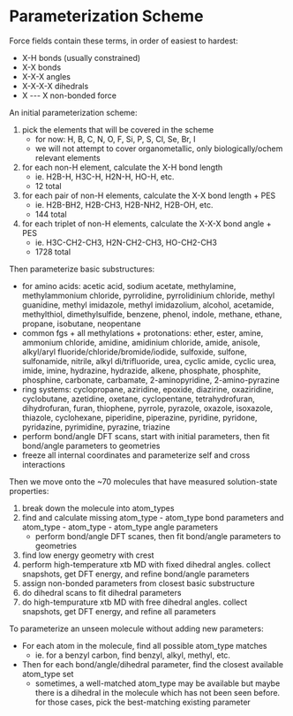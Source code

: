 # Parameterization Scheme

Force fields contain these terms, in order of easiest to hardest:
* X-H bonds (usually constrained)
* X-X bonds
* X-X-X angles
* X-X-X-X dihedrals
* X --- X non-bonded force

An initial parameterization scheme:
1. pick the elements that will be covered in the scheme
    * for now: H, B, C, N, O, F, Si, P, S, Cl, Se, Br, I
    * we will not attempt to cover organometallic, only biologically/ochem relevant elements
2. for each non-H element, calculate the X-H bond length
    * ie. H2B-H, H3C-H, H2N-H, HO-H, etc.
    * 12 total
3. for each pair of non-H elements, calculate the X-X bond length + PES
    * ie. H2B-BH2, H2B-CH3, H2B-NH2, H2B-OH, etc.
    * 144 total
4. for each triplet of non-H elements, calculate the X-X-X bond angle + PES
    * ie. H3C-CH2-CH3, H2N-CH2-CH3, HO-CH2-CH3
    * 1728 total

Then parameterize basic substructures:
* for amino acids: acetic acid, sodium acetate, methylamine, methylammonium chloride, pyrrolidine, pyrrolidinium chloride, methyl guanidine, methyl imidazole, methyl imidazolium, alcohol, acetamide, methylthiol, 
dimethylsulfide, benzene, phenol, indole, methane, ethane, propane, isobutane, neopentane
* common fgs + all methylations + protonations: ether, ester, amine, ammonium chloride, amidine, amidinium chloride, amide, anisole, alkyl/aryl fluoride/chloride/bromide/iodide, sulfoxide, sulfone, sulfonamide, nitrile, alkyl di/trifluoride, urea, cyclic amide, cyclic urea, imide, imine, hydrazine, hydrazide, alkene, phosphate, phosphite, phosphine, carbonate, carbamate, 2-aminopyridine, 2-amino-pyrazine
* ring systems: cyclopropane, aziridine, epoxide, diazirine, oxaziridine, cyclobutane, azetidine, oxetane, cyclopentane, tetrahydrofuran, dihydrofuran, furan, thiophene, pyrrole, pyrazole, oxazole, isoxazole, thiazole, cyclohexane, piperidine, piperazine, pyridine, pyridone, pyridazine, pyrimidine, pyrazine, triazine
* perform bond/angle DFT scans, start with initial parameters, then fit bond/angle parameters to geometries
* freeze all internal coordinates and parameterize self and cross interactions

Then we move onto the ~70 molecules that have measured solution-state properties:
1. break down the molecule into atom_types
2. find and calculate missing atom_type - atom_type bond parameters and atom_type - atom_type - atom_type angle parameters
    * perform bond/angle DFT scanes, then fit bond/angle parameters to geometries
3. find low energy geometry with crest
4. perform high-temperature xtb MD with fixed dihedral angles. collect snapshots, get DFT energy, and refine bond/angle parameters
5. assign non-bonded parameters from closest basic substructure
6. do dihedral scans to fit dihedral parameters
7. do high-tempurature xtb MD with free dihedral angles. collect snapshots, get DFT energy, and refine all parameters

To parameterize an unseen molecule without adding new parameters:
* For each atom in the molecule, find all possible atom_type matches
    * ie. for a benzyl carbon, find benzyl, alkyl, methyl, etc.
* Then for each bond/angle/dihedral parameter, find the closest available atom_type set
    * sometimes, a well-matched atom_type may be available but maybe there is a dihedral in the molecule which has not been seen before. for those cases, pick the best-matching existing parameter